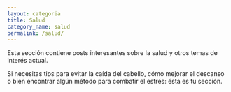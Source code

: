 ```yaml
---
layout: categoria
title: Salud
category_name: salud
permalink: /salud/
---
```


Esta sección contiene posts interesantes sobre la salud y otros temas de interés actual.

Si necesitas tips para evitar la caída del cabello, cómo mejorar el descanso o bien
encontrar algún método para combatir el estrés: ésta es tu sección.
